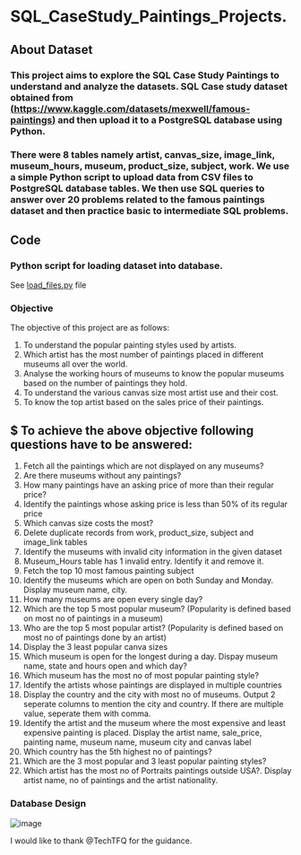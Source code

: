 # SQL_CaseStudy_Paintings_Projects.
## About Dataset
### This project aims to explore the SQL Case Study Paintings to understand and analyze the datasets. SQL Case study dataset obtained from <u>(https://www.kaggle.com/datasets/mexwell/famous-paintings)</u> and then upload it to a PostgreSQL database using Python. 
### There were 8 tables namely artist, canvas_size, image_link, museum_hours, museum, product_size, subject, work. We use a simple Python script to upload data from CSV files to PostgreSQL database tables. We then use SQL queries to answer over 20 problems related to the famous paintings dataset and then practice basic to intermediate SQL problems.

## Code
### Python script for loading dataset into database.
See <u>load_files.py</u> file
### Objective
 The objective of this project are as follows:
 1) To understand the popular painting styles used by artists.<br>
 2) Which artist has the most number of paintings placed in different museums all over the world.<br>
 3) Analyse the working hours of museums to know the popular museums based on the number of paintings they hold.<br>
 5) To understand the various canvas size most artist use and their cost.<br>
 6) To know the top artist based on the sales price of their paintings.<br>

## $ To achieve the above objective following questions have to be answered:
 1) Fetch all the paintings which are not displayed on any museums?
 2) Are there museums without any paintings?
 3) How many paintings have an asking price of more than their regular price? 
 4) Identify the paintings whose asking price is less than 50% of its regular price
 5) Which canvas size costs the most?
 6) Delete duplicate records from work, product_size, subject and image_link tables
 7) Identify the museums with invalid city information in the given dataset
 8) Museum_Hours table has 1 invalid entry. Identify it and remove it.
 9) Fetch the top 10 most famous painting subject
 10) Identify the museums which are open on both Sunday and Monday. Display museum name, city.
 11) How many museums are open every single day?
 12) Which are the top 5 most popular museum? (Popularity is defined based on most no of paintings in a museum)
 13) Who are the top 5 most popular artist? (Popularity is defined based on most no of paintings done by an artist)
 14) Display the 3 least popular canva sizes
 15) Which museum is open for the longest during a day. Dispay museum name, state and hours open and which day?
 16) Which museum has the most no of most popular painting style?
 17) Identify the artists whose paintings are displayed in multiple countries
 18) Display the country and the city with most no of museums. Output 2 seperate columns to mention the city and country. If there are multiple value, seperate them with comma.
 19) Identify the artist and the museum where the most expensive and least expensive painting is placed. Display the artist name, sale_price, painting name, museum name, museum city and canvas label
 20) Which country has the 5th highest no of paintings?
 21) Which are the 3 most popular and 3 least popular painting styles?
 22) Which artist has the most no of Portraits paintings outside USA?. Display artist name, no of paintings and the artist nationality.

### Database Design
![image](https://github.com/user-attachments/assets/0aa56756-647c-4a5d-942d-a98571d73dc2)
 
 I would like to thank @TechTFQ for the guidance.


